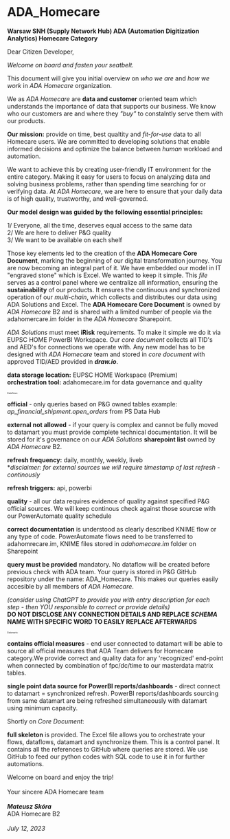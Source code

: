 # ADA_Homecare

**Warsaw SNH (Supply Network Hub) ADA (Automation Digitization Analytics) Homecare Category**

Dear Citizen Developer,

_Welcome on board and fasten your seatbelt._ 

This document will give you initial overview on _who we are_ and _how we work_ in _ADA Homecare_ organization.

We as _ADA Homecare_ are **data and customer** oriented team which understands the importance of data that supports our business.
We know who our customers are and where they _"buy"_ to constalntly serve them with our products.

**Our mission:** provide on time, best qualtity and _fit-for-use_ data to all Homecare users. We are committed to developing solutions that enable informed decisions and optimize the balance between _human_ workload and automation. 

We want to achieve this by creating user-friendly IT environment for the entire category. Making it easy for users to focus on analyzing data and solving business problems, rather than spending time searching for or verifying data. At _ADA Homecare_, we are here to ensure that your daily data is of high quality, trustworthy, and well-governed.

**Our model design was guided by the following essential principles:**

1/ Everyone, all the time, deserves equal access to the same data  
2/ We are here to deliver P&G quality  
3/ We want to be available on each shelf  

Those key elements led to the creation of the **ADA Homecare Core Document**, marking the beginning of our digital transformation journey. You are now becoming an integral part of it. We have embedded our model in IT "engraved stone" which is Excel. We wanted to keep it simple. This _file_ serves as a control panel where we centralize all information, ensuring the **sustainability** of our products. It ensures the continuous and synchronized operation of our _multi-chain_, which collects and distributes our data using ADA Solutions and Excel. The **ADA Homecare Core Document** is owned by _ADA Homecare_ B2 and is shared with a limited number of people via the adahomercare.im folder in the _ADA Homecare_ Sharepoint. 

_ADA Solutions_ must meet **iRisk** requirements. To make it simple we do it via EUPSC HOME PowerBI Workspace. Our _core document_ collects all TID's and AED's for connections we operate with. Any new model has to be designed with _ADA Homecare_ team and stored in _core document_ with approved TID/AED provided in **_draw.io_**.  

**data storage location:** EUPSC HOME Workspace (Premium)  
**orchestration tool:** adahomecare.im for data governance and quality  

<span style="font-size: 5;">Dataflows:</span>

**official** - only queries based on P&G owned tables example: _ap_financial_shipment.open_orders_ from PS Data Hub

**external not allowed** - if your query is complex and cannot be fully moved to datamart you must provide complete technical documentation. It will be stored for it's governance on our _ADA Solutions_ **sharepoint list** owned by _ADA Homecare_ B2.

**refresh frequency:** daily, monthly, weekly, liveb  
*_disclaimer: for external sources we will require timestamp of last refresh - continously_

**refresh triggers:** api, powerbi

**quality** - all our data requires evidence of quality against specified P&G official sources. We will keep continous check against those sourcse with our PowerAutomate quality schedule

**correct documentation** is understood as clearly described KNIME flow or any type of code. PowerAutomate flows need to be transferred to adahomrecare.im, KNIME files stored in _adahomecare.im_ folder on Sharepoint 

**query must be provided** mandatory. No dataflow will be created before previous check with ADA team. Your query is stored in P&G GitHub repository under the name: ADA_Homecare. This makes our queries easily accesible by all members of _ADA Homecare_.

_(consider using ChatGPT to provide you with entry description for each step - then YOU responsible to correct or provide details)_  
**DO NOT DISCLOSE ANY CONNECTION DETAILS AND REPLACE _SCHEMA_ NAME WITH SPECIFIC WORD TO EASILY REPLACE AFTERWARDS**

<span style="font-size: 5;">Datamarts:</span>

**contains official measures** - end user connected to datamart will be able to source all official measures that ADA Team delivers for Homecare category.We provide correct and quality data for any 'recognized' end-point when connected by combination of fpc/dc/time to our masterdata matrix tables.

**single point data source for PowerBI reports/dashboards** - direct connect to datamart = synchronized refresh. PowerBI reports/dashboards sourcing from same datamart are being refreshed simultaneously with datamart using minimum capacity. 


Shortly on _Core Document_:

**full skeleton** is provided. The Excel file allows you to orchestrate your flows, dataflows, datamart and synchronize them. This is a control panel. It contains all the references to GitHub where queries are stored. We use GitHub to feed our python codes with SQL code to use it in for further automations.

Welcome on board and enjoy the trip!
<br></br>
Your sincere
ADA Homecare team
<br></br>
_**Mateusz Skóra**_  
ADA Homecare B2
<br></br>
<span style="font-style: italic;">July 12, 2023</span>
